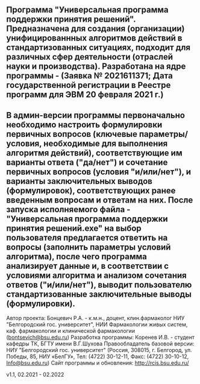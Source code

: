 Программа "Универсальная программа поддержки принятия решений".
Предназначена для создания (организации) унифицированнных алгоритмов действий в стандартизованных ситуациях, подходит для различных сфер деятельности (отраслей науки и производства).
Разработана на ядре программы  - (Заявка № 2021611371; Дата государственной регистрации в Реестре программ для ЭВМ 20 февраля  2021 г.)
---------
В админ-версии программы первоначально необходимо настроить формулировки первичных вопросов (ключевые параметры/условия, необходимые для выполнения алгоритмя действий), 
соответствующие им варианты ответа ("да/нет") и сочетание первичных вопросов (условия "и/или/нет"), и варианты заключительных выводов (формулировок), 
соответствующих ранее введенным вопросам и ответам на них.
После запуска исполняемого файла - "Универсальная программа поддержки принятия решений.exe" на выбор пользователя предлагается ответить на вопросы 
(заполнить параметры условий алгоритма), после чего программа анализирует данные и, в соответствии с условиями алгоритма и анализом сочетания ответов ("и/или/нет"),
выводит пользователю стандартизованные заключительные выводы (формулировки).
----------------------------
Автор проекта: Бонцевич Р.А. - к.м.н., доцент, клин.фармаколог НИУ "Белгородский гос. университет", НИИ Фармакологии живых систем, каф. фармакологии и клинической фармакологии (bontsevich@bsu.edu.ru)
Разработка программы: Коренев И.В. - студент кафедры ТК, БГТУ имени В.Г.Шухова
Правообладатель базовой версии: НИУ "Белгородский гос. университет" (Россия, 308015, г. Белгород, ул. Победы, 85, НИУ «БелГУ», Тел: (4722) 30-12-11, Факс: (4722) 30-10-12, Info@bsu.edu.ru)
Сайт программы и обновления: http://rcis.bsu.edu.ru/

v1.1, 02.2021 - 02.2022
